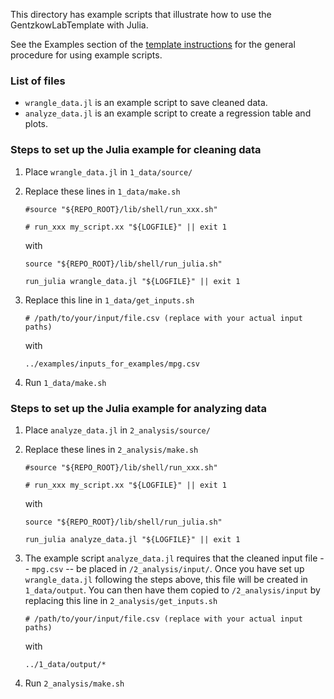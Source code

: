 This directory has example scripts that illustrate how to use the GentzkowLabTemplate with Julia.

See the Examples section of the [template instructions](https://github.com/gentzkow/GentzkowLabTemplate/wiki#examples) for the general procedure for using example scripts.

### List of files

* `wrangle_data.jl` is an example script to save cleaned data.
* `analyze_data.jl` is an example script to create a regression table and plots.

### Steps to set up the Julia example for cleaning data

1. Place `wrangle_data.jl` in `1_data/source/`
2. Replace these lines in `1_data/make.sh`
  
    ```
    #source "${REPO_ROOT}/lib/shell/run_xxx.sh"
    ```
    ```
    # run_xxx my_script.xx "${LOGFILE}" || exit 1
    ```

    with

    ```
    source "${REPO_ROOT}/lib/shell/run_julia.sh"
    ```
    ```
    run_julia wrangle_data.jl "${LOGFILE}" || exit 1
    ```
3. Replace this line in `1_data/get_inputs.sh`
    ```
    # /path/to/your/input/file.csv (replace with your actual input paths)
    ```

    with
  
    ```
    ../examples/inputs_for_examples/mpg.csv 
    ```

4. Run `1_data/make.sh`

### Steps to set up the Julia example for analyzing data

1. Place `analyze_data.jl` in `2_analysis/source/`
2. Replace these lines in `2_analysis/make.sh`
    ```
    #source "${REPO_ROOT}/lib/shell/run_xxx.sh"
    ```
    ```
    # run_xxx my_script.xx "${LOGFILE}" || exit 1
    ```

    with

    ```
    source "${REPO_ROOT}/lib/shell/run_julia.sh"
    ```
    ```
    run_julia analyze_data.jl "${LOGFILE}" || exit 1
    ```

3. The example script `analyze_data.jl` requires that the cleaned input file -- `mpg.csv` -- be placed in `/2_analysis/input/`. Once you have set up `wrangle_data.jl` following the steps above, this file will be created in `1_data/output`. You can then have them copied to `/2_analysis/input` by replacing this line in `2_analysis/get_inputs.sh`

    ```
    # /path/to/your/input/file.csv (replace with your actual input paths)
    ```

    with
  
    ```
    ../1_data/output/*
    ```

4. Run `2_analysis/make.sh`
